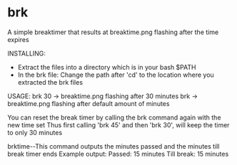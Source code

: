 # brk
A simple breaktimer that results at breaktime.png flashing after the time expires

INSTALLING:
- Extract the files into a directory which is in your bash $PATH
- In the brk file:
    Change the path after 'cd' to the location where you extracted the brk files
  
USAGE:
    brk 30 -> breaktime.png flashing after 30 minutes
    brk    -> breaktime.png flashing after default amount of minutes

You can reset the break timer by calling the brk command again
with the new time set
    Thus first calling 'brk 45' and then 'brk 30',
    will keep the timer to only 30 minutes

brktime--This command outputs the minutes passed
and the minutes till break timer ends
Example output:
    Passed:    15 minutes
    Till break: 15 minutes
